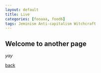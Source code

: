 ```yaml
---
layout: default
title: Live
categories: [fooaaa, food6]
tags: Jeminism Anti-capitalism Witchcraft
---
```


## Welcome to another page

_yay_

[back](./)
